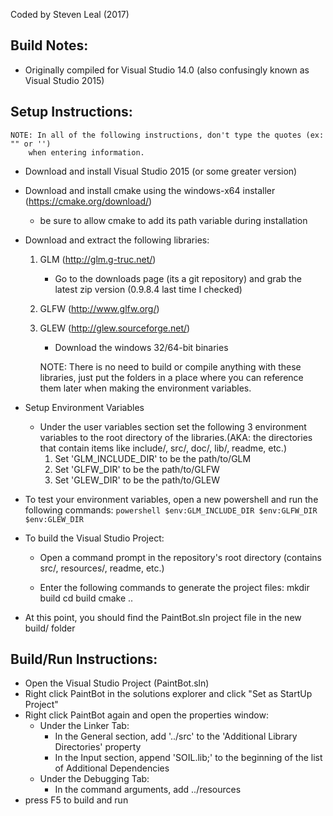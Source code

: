 Coded by Steven Leal (2017)

## Build Notes:
* Originally compiled for Visual Studio 14.0 (also confusingly known as Visual Studio 2015)
	
## Setup Instructions:
	NOTE: In all of the following instructions, don't type the quotes (ex: "" or '')
		when entering information.
		
* Download and install Visual Studio 2015 (or some greater version)
	
* Download and install cmake using the windows-x64 installer (https://cmake.org/download/)
	* be sure to allow cmake to add its path variable during installation
		
* Download and extract the following libraries:
	1. GLM (http://glm.g-truc.net/)
		* Go to the downloads page (its a git repository) and grab the latest
				zip version (0.9.8.4 last time I checked)
	2. GLFW (http://www.glfw.org/)
	3. GLEW (http://glew.sourceforge.net/)
		* Download the windows 32/64-bit binaries

		NOTE: There is no need to build or compile anything with these libraries,
			just put the folders in a place where you can reference them later
			when making the environment variables.
			
* Setup Environment Variables
	* Under the user variables section set the following 3 environment variables
			to the root directory of the libraries.(AKA: the directories that contain
			items like include/, src/, doc/, lib/, readme, etc.)
		1. Set 'GLM_INCLUDE_DIR' to be the path/to/GLM
		2. Set 'GLFW_DIR' to be the path/to/GLFW
		3. Set 'GLEW_DIR' to be the path/to/GLEW

* To test your environment variables, open a new powershell and run the following commands:
		```powershell
		$env:GLM_INCLUDE_DIR
		$env:GLFW_DIR
		$env:GLEW_DIR
		```
		
* To build the Visual Studio Project:
	* Open a command prompt in the repository's root directory
			(contains src/, resources/, readme, etc.)
			
	* Enter the following commands to generate the project files:
			mkdir build
			cd build
			cmake ..
		
* At this point, you should find the PaintBot.sln project file in the new build/ folder
		
## Build/Run Instructions:
* Open the Visual Studio Project (PaintBot.sln)
* Right click PaintBot in the solutions explorer and click "Set as StartUp Project"
* Right click PaintBot again and open the properties window:
	* Under the Linker Tab:
		* In the General section, add '../src' to the
				'Additional Library Directories' property
		* In the Input section, append 'SOIL.lib;' to the beginning of the
				list of Additional Dependencies
	* Under the Debugging Tab:
		* In the command arguments, add ../resources
* press F5 to build and run
	